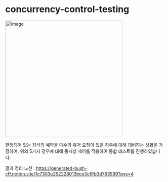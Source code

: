 # concurrency-control-testing


<img width="370" alt="image" src="https://github.com/user-attachments/assets/d61b66fd-49b0-44f2-8002-5d142f70c6ab" />


한정되어 있는 좌석의 예약을 다수의 유저 요청이 있을 경우에 대해 대비하는 상황을 가정하여, 위의 5가지 경우에 대해 동시성 제어를 적용하여 통합 테스트를 진행하였습니다.

결과 정리 노션 : https://generated-bush-cff.notion.site/1c7303e252228013bce3c6fb3d763599?pvs=4
